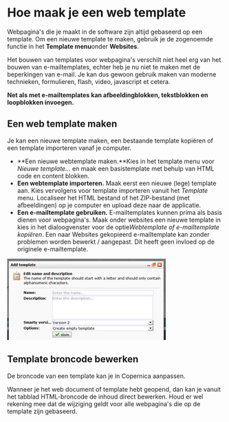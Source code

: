# Hoe maak je een web template

Webpagina's die je maakt in de software zijn altijd gebaseerd op een
template. Om een nieuwe template te maken, gebruik je de zogenoemde
functie in het **Template menu**onder **Websites**.

Het bouwen van templates voor webpagina's verschilt niet heel erg van
het bouwen van e-mailtemplates, echter heb je nu niet te maken met de
beperkingen van e-mail. Je kan dus gewoon gebruik maken van moderne
technieken, formulieren, flash, video, javascript et cetera.

**Net als met e-mailtemplates kan afbeeldingblokken, tekstblokken en
loopblokken invoegen.**

## Een web template maken

Je kan een nieuwe template maken, een bestaande template kopiëren of een
template importeren vanaf je computer.

-   **Een nieuwe webtemplate maken.**Kies in het template menu voor
    *Nieuwe template...* en maak een basistemplate met behulp van HTML
    code en content blokken.
-   **Een webtemplate importeren.** Maak eerst een nieuwe (lege)
    template aan. Kies vervolgens voor template importeren vanuit het
    *Template* menu. Localiseer het HTML bestand of het ZIP-bestand (met
    afbeeldingen) op je computer en upload deze naar de applicatie.
-   **Een e-mailtemplate gebruiken.** E-mailtemplates kunnen prima als
    basis dienen voor webpagina's. Maak onder websites een nieuwe
    template in kies in het dialoogvenster voor de optie*Webtemplate of
    e-mailtemplate kopiëren*. Een naar Websites gekopieerd
    e-mailtemplate kan zonder problemen worden bewerkt / aangepast. Dit
    heeft geen invloed op de originele e-mailtemplate.

![](../images/newtemplate.png)

## Template broncode bewerken

De broncode van een template kan je in Copernica aanpassen.

Wanneer je het web document of template hebt geopend, dan kan je vanuit
het tabblad HTML-broncode de inhoud direct bewerken. Houd er wel
rekening mee dat de wijziging geldt voor alle webpagina's die op de
template zijn gebaseerd.
